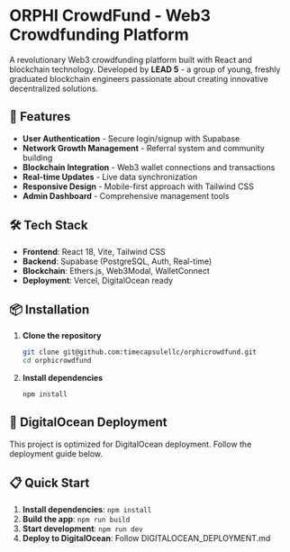 # ORPHI CrowdFund - Web3 Crowdfunding Platform

A revolutionary Web3 crowdfunding platform built with React and blockchain technology. Developed by **LEAD 5** - a group of young, freshly graduated blockchain engineers passionate about creating innovative decentralized solutions.

## 🚀 Features

- **User Authentication** - Secure login/signup with Supabase
- **Network Growth Management** - Referral system and community building
- **Blockchain Integration** - Web3 wallet connections and transactions
- **Real-time Updates** - Live data synchronization
- **Responsive Design** - Mobile-first approach with Tailwind CSS
- **Admin Dashboard** - Comprehensive management tools

## 🛠️ Tech Stack

- **Frontend**: React 18, Vite, Tailwind CSS
- **Backend**: Supabase (PostgreSQL, Auth, Real-time)
- **Blockchain**: Ethers.js, Web3Modal, WalletConnect
- **Deployment**: Vercel, DigitalOcean ready

## 📦 Installation

1. **Clone the repository**
   ```bash
   git clone git@github.com:timecapsulellc/orphicrowdfund.git
   cd orphicrowdfund
   ```

2. **Install dependencies**
   ```bash
   npm install
   ```

## 🚀 DigitalOcean Deployment

This project is optimized for DigitalOcean deployment. Follow the deployment guide below.

## 📋 Quick Start

1. **Install dependencies**: `npm install`
2. **Build the app**: `npm run build`
3. **Start development**: `npm run dev`
4. **Deploy to DigitalOcean**: Follow DIGITALOCEAN_DEPLOYMENT.md
